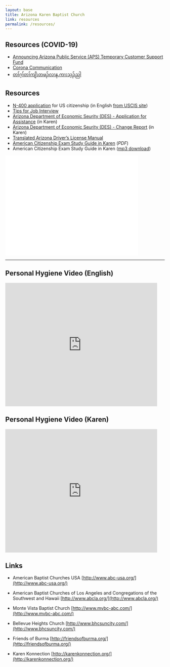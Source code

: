 ```yaml
---
layout: base
title: Arizona Karen Baptist Church
link: resources
permalink: /resources/
---
```


## Resources (COVID-19)

- [Announcing Arizona Public Service (APS) Temporary Customer Support Fund](/static/docs/APS-100-Credit.pdf)
- [Corona Communication](/static/docs/Corona-Communication.pdf) 
- [တၢ်ဂ့ၢ်တၢ်ကျိၤတဖၣ်လၢန.ကၢးသ့ၣ်ညါ](/static/docs/DES-Unemploymnet-Insurance-Benefits.pdf)

## Resources

- [N-400 application](https://drive.google.com/file/d/0B19u6GPALdafVmJJWS1IR0E0MXM/view?usp=sharing) for US
citizenship (in English [from USCIS site](http://www.uscis.gov/sites/default/files/files/form/n-400.pdf))
- [Tips for Job Interview](https://drive.google.com/file/d/0B7HJd8apZYBtYXNNTkZSZkxuLTA/edit?usp=sharing)
- [Arizona Department of Economic Seurity (DES) - Application for Assistance](https://drive.google.com/file/d/0B7HJd8apZYBtSWJYX2pJM1A1WEk/edit?usp=sharing) (in Karen)
- [Arizona Department of Economic Seurity (DES) - Change Report](https://drive.google.com/file/d/0B7HJd8apZYBtY0Q1OUhuZUZnTkU/edit?usp=sharing) (in Karen)
- [Translated Arizona Driver’s License Manual](https://drive.google.com/file/d/0B7HJd8apZYBtNjktTUZIT0tvREU/edit?usp=sharing)
- [American Citizenship Exam Study Guide in
Karen](https://drive.google.com/file/d/0B7HJd8apZYBtS1FuemZTOXcyLVE/edit?usp=sharing) (*PDF*)
- American Citizenship Exam Study Guide in Karen ([mp3 download](https://soundcloud.com/arizona-karen-baptist-church/us-citizenship-questions-in))


<div class="video-container">
  <iframe width="420" height="315" src="//www.youtube.com/embed/BMbLMn0eR5Q?rel=0" frameborder="0" allowfullscreen></iframe>
</div>

<hr/>

## Personal Hygiene  Video (English)

<div class="video-container">
  <iframe width="480" height="390" src="http://www.youtube.com/embed/zGR-ezP5bxg" frameborder="0" allowfullscreen></iframe>
</div>


## Personal Hygiene  Video (Karen)


<div class="video-container">
  <iframe width="480" height="390" src="http://www.youtube.com/embed/Kta0pp8xe-c" frameborder="0" allowfullscreen></iframe>
</div>


## Links

- American Baptist Churches USA
[http://www.abc-usa.org/](http://www.abc-usa.org/)

- American Baptist Churches of Los Angeles and Congregations of the Southwest and Hawaii
[http://www.abcla.org/](http://www.abcla.org/)

- Monte Vista Baptist Church
[http://www.mvbc-abc.com/](http://www.mvbc-abc.com/)

- Bellevue Heights Church
[http://www.bhcsuncity.com/](http://www.bhcsuncity.com/)

- Friends of Burma
[http://friendsofburma.org/](http://friendsofburma.org/)

- Karen Konnection
[http://karenkonnection.org/](http://karenkonnection.org/)

